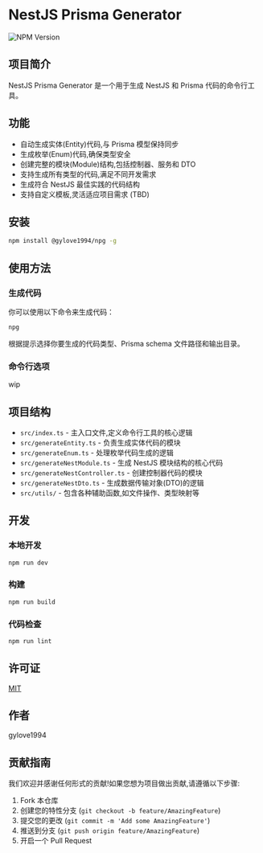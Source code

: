 # NestJS Prisma Generator

![NPM Version](https://img.shields.io/npm/v/%40gylove1994%2Fnpg?style=flat)

## 项目简介

NestJS Prisma Generator 是一个用于生成 NestJS 和 Prisma 代码的命令行工具。

## 功能

- 自动生成实体(Entity)代码,与 Prisma 模型保持同步
- 生成枚举(Enum)代码,确保类型安全
- 创建完整的模块(Module)结构,包括控制器、服务和 DTO
- 支持生成所有类型的代码,满足不同开发需求
- 生成符合 NestJS 最佳实践的代码结构
- 支持自定义模板,灵活适应项目需求 (TBD)

## 安装

```bash
npm install @gylove1994/npg -g
```

## 使用方法

### 生成代码

你可以使用以下命令来生成代码：

```bash
npg
```

根据提示选择你要生成的代码类型、Prisma schema 文件路径和输出目录。

### 命令行选项

wip

## 项目结构

- `src/index.ts` - 主入口文件,定义命令行工具的核心逻辑
- `src/generateEntity.ts` - 负责生成实体代码的模块
- `src/generateEnum.ts` - 处理枚举代码生成的逻辑
- `src/generateNestModule.ts` - 生成 NestJS 模块结构的核心代码
- `src/generateNestController.ts` - 创建控制器代码的模块
- `src/generateNestDto.ts` - 生成数据传输对象(DTO)的逻辑
- `src/utils/` - 包含各种辅助函数,如文件操作、类型映射等

## 开发

### 本地开发

```bash
npm run dev
```

### 构建

```bash
npm run build
```

### 代码检查

```bash
npm run lint
```

## 许可证

[MIT](LICENSE)

## 作者

gylove1994

## 贡献指南

我们欢迎并感谢任何形式的贡献!如果您想为项目做出贡献,请遵循以下步骤:

1. Fork 本仓库
2. 创建您的特性分支 (`git checkout -b feature/AmazingFeature`)
3. 提交您的更改 (`git commit -m 'Add some AmazingFeature'`)
4. 推送到分支 (`git push origin feature/AmazingFeature`)
5. 开启一个 Pull Request
